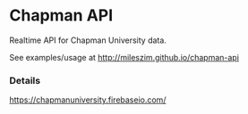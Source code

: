 Chapman API
===========

Realtime API for Chapman University data.

See examples/usage at http://mileszim.github.io/chapman-api

### Details

https://chapmanuniversity.firebaseio.com/
